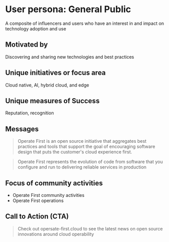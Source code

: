 # User persona: General Public

A composite of influencers and users who have an interest in and impact on technology adoption and use

## Motivated by

Discovering and sharing new technologies and best practices 

## Unique initiatives or focus area

Cloud native, AI, hybrid cloud, and edge

## Unique measures of Success

Reputation, recognition

## Messages

> Operate First is an open source initiative that aggregates best practices and tools that support the goal of encouraging software design that puts the customer's cloud experience first.

> Operate First represents the evolution of code from software that you configure and run to delivering reliable services in production

## Focus of community activities

* Operate First community activities
* Operate First operations

## Call to Action (CTA)

> Check out opersate-first.cloud to see the latest news on open source innovations around cloud operability
